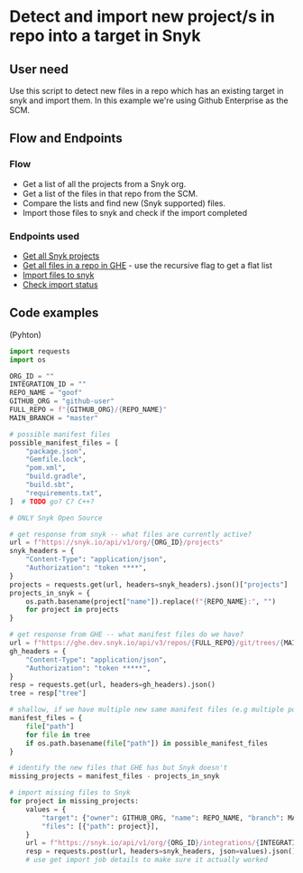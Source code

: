 # Detect and import new project/s in repo into a target in Snyk

## User need

Use this script to detect new files in a repo which has an existing target in snyk and import them. In this example we're using Github Enterprise as the SCM.

## Flow and Endpoints

### Flow

 - Get a list of all the projects from a Snyk org.
 - Get a list of the files in that repo from the SCM.
 - Compare the lists and find new (Snyk supported) files.
 - Import those files to snyk and check if the import completed

### Endpoints used

 - [Get all Snyk projects](https://snyk.docs.apiary.io/#reference/projects/all-projects/list-all-projects)
 - [Get all files in a repo in GHE](https://docs.github.com/en/rest/git/trees#get-a-tree) - use the recursive flag to get a flat list
 - [Import files to snyk](https://snyk.docs.apiary.io/#reference/integrations/import-projects/import)
 - [Check import status](https://snyk.docs.apiary.io/#reference/integrations/import-job-details/get-import-job-details)

## Code examples

(Pyhton)
```Python
import requests
import os

ORG_ID = ""
INTEGRATION_ID = ""
REPO_NAME = "goof"
GITHUB_ORG = "github-user"
FULL_REPO = f"{GITHUB_ORG}/{REPO_NAME}"
MAIN_BRANCH = "master"

# possible manifest files
possible_manifest_files = [
    "package.json",
    "Gemfile.lock",
    "pom.xml",
    "build.gradle",
    "build.sbt",
    "requirements.txt",
]  # TODO go? C? C++?

# ONLY Snyk Open Source

# get response from snyk -- what files are currently active?
url = f"https://snyk.io/api/v1/org/{ORG_ID}/projects"
snyk_headers = {
    "Content-Type": "application/json",
    "Authorization": "token ****",
}
projects = requests.get(url, headers=snyk_headers).json()["projects"]
projects_in_snyk = {
    os.path.basename(project["name"]).replace(f"{REPO_NAME}:", "")
    for project in projects
}

# get response from GHE -- what manifest files do we have?
url = f"https://ghe.dev.snyk.io/api/v3/repos/{FULL_REPO}/git/trees/{MAIN_BRANCH}?recursive=1"
gh_headers = {
    "Content-Type": "application/json",
    "Authorization": "token *****",
}
resp = requests.get(url, headers=gh_headers).json()
tree = resp["tree"]

# shallow, if we have multiple new same manifest files (e.g multiple pom.xml) this will not work as we are not taking the full path
manifest_files = {
    file["path"]
    for file in tree
    if os.path.basename(file["path"]) in possible_manifest_files
}

# identify the new files that GHE has but Snyk doesn't
missing_projects = manifest_files - projects_in_snyk

# import missing files to Snyk
for project in missing_projects:
    values = {
        "target": {"owner": GITHUB_ORG, "name": REPO_NAME, "branch": MAIN_BRANCH},
        "files": [{"path": project}],
    }
    url = f"https://snyk.io/api/v1/org/{ORG_ID}/integrations/{INTEGRATION_ID}/import"
    resp = requests.post(url, headers=snyk_headers, json=values).json()
    # use get import job details to make sure it actually worked
```
